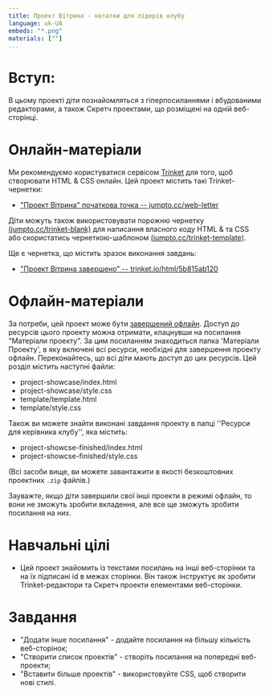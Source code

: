 ```yaml
---
title: Проект Вітрина - нотатки для лідерів клубу
language: uk-UA
embeds: "*.png"
materials: [""]
...
```


# Вступ:

В цьому проекті діти познайомляться з гіперпосиланнями і вбудованими редакторами, а також Скретч проектами, що розміщені на одній веб- сторінці.

# Онлайн-матеріали

Ми рекомендуємо користуватися сервісом [Trinket](https://trinket.io/) для того, щоб створювати HTML & CSS онлайн. Цей проект містить такі Trinket-чернетки:

+ ["Проект Вітрина" початкова точка -- jumpto.cc/web-letter](http://jumpto.cc/web-letter)

Діти можуть також використовувати порожню чернетку [(jumpto.cc/trinket-blank)](http://jumpto.cctrinket-blank) для написання власного коду HTML & та CSS або скористатись чернеткою-шаблоном [(jumpto.cc/trinket-template)](http://jumpto.cc/trinket-template).

Ще є чернетка, що містить зразок виконання завдань:

+ ["Проект Вітрина завершено" -- trinket.io/html/5b815ab120](https://trinket.io/html/5b815ab120)

# Офлайн-матеріали

За потреби, цей проект може бути [завершений офлайн](https://www.codeclubprojects.org/en-GB/resources/webdev-working-offline/). Доступ до ресурсів цього проекту можна отримати, клацнувши на посилання "Матеріали проекту". За цим посиланням знаходиться папка 'Матеріали Проекту', в яку включені всі ресурси, необхідні для завершення проекту офлайн. Переконайтесь, що всі діти мають доступ до цих ресурсів. Цей розділ містить наступні файли:

+ project-showcase/index.html
+ project-showcase/style.css
+ template/template.html
+ template/style.css

Також ви можете знайти виконані завдання проекту в папці ''Ресурси для керівника клубу'', яка містить:

+ project-showcse-finished/index.html
+ project-showcse-finished/style.css

(Всі засоби вище, ви можете завантажити в якості безкоштовних проектних `.zip` файлів.)

Зауважте, якщо діти завершили свої інші проекти в режимі офлайн, то вони не зможуть зробити вкладення, але все ще зможуть зробити посилання на них.

# Навчальні цілі

+ Цей проект знайомить із текстами посилань на інші веб-сторінки та на їх підписані id в межах сторінки. Він також інструктує як зробити Trinket-редактори та Скретч проекти елементами веб-сторінки. 

# Завдання

+ "Додати інше посилання" - додайте посилання на більшу кількість веб-сторінок;
+ "Створити список проектів" - створіть посилання на попередні веб-проекти;
+ "Вставити більше проектів" - використовуйте CSS, щоб створити нові стилі.